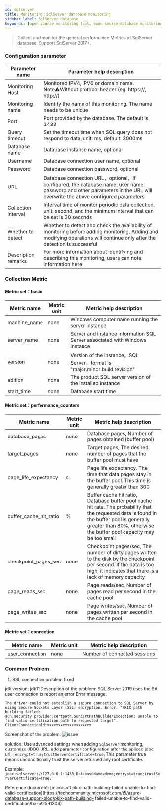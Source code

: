 ```yaml
---
id: sqlserver  
title: Monitoring：SqlServer database monitoring      
sidebar_label: SqlServer database   
keywords: [open source monitoring tool, open source database monitoring tool, monitoring sqlserver database metrics]
---
```


> Collect and monitor the general performance Metrics of SqlServer database. Support SqlServer 2017+.

### Configuration parameter

|   Parameter name    |                                                                        Parameter help description                                                                         |
|---------------------|---------------------------------------------------------------------------------------------------------------------------------------------------------------------------|
| Monitoring Host     | Monitored IPV4, IPV6 or domain name. Note⚠️Without protocol header (eg: https://, http://)                                                                                |
| Monitoring name     | Identify the name of this monitoring. The name needs to be unique                                                                                                         |
| Port                | Port provided by the database. The default is 1433                                                                                                                        |
| Query timeout       | Set the timeout time when SQL query does not respond to data, unit: ms, default: 3000ms                                                                                   |
| Database name       | Database instance name, optional                                                                                                                                          |
| Username            | Database connection user name, optional                                                                                                                                   |
| Password            | Database connection password, optional                                                                                                                                    |
| URL                 | Database connection URL，optional，If configured, the database name, user name, password and other parameters in the URL will overwrite the above configured parameters     |
| Collection interval | Interval time of monitor periodic data collection, unit: second, and the minimum interval that can be set is 30 seconds                                                   |
| Whether to detect   | Whether to detect and check the availability of monitoring before adding monitoring. Adding and modifying operations will continue only after the detection is successful |
| Description remarks | For more information about identifying and describing this monitoring, users can note information here                                                                    |

### Collection Metric

#### Metric set：basic

| Metric name  | Metric unit |                           Metric help description                           |
|--------------|-------------|-----------------------------------------------------------------------------|
| machine_name | none        | Windows computer name running the server instance                           |
| server_name  | none        | Server and instance information SQL Server associated with Windows instance |
| version      | none        | Version of the instance，SQL Server，format is "major.minor.build.revision"   |
| edition      | none        | The product SQL server version of the installed instance                    |
| start_time   | none        | Database start time                                                         |

#### Metric set：performance_counters

|      Metric name       | Metric unit |                                                                                               Metric help description                                                                                               |
|------------------------|-------------|---------------------------------------------------------------------------------------------------------------------------------------------------------------------------------------------------------------------|
| database_pages         | none        | Database pages, Number of pages obtained (buffer pool)                                                                                                                                                              |
| target_pages           | none        | Target pages, The desired number of pages that the buffer pool must have                                                                                                                                            |
| page_life_expectancy   | s           | Page life expectancy. The time that data pages stay in the buffer pool. This time is generally greater than 300                                                                                                     |
| buffer_cache_hit_ratio | %           | Buffer cache hit ratio, Database buffer pool cache hit rate. The probability that the requested data is found in the buffer pool is generally greater than 80%, otherwise the buffer pool capacity may be too small |
| checkpoint_pages_sec   | none        | Checkpoint pages/sec, The number of dirty pages written to the disk by the checkpoint per second. If the data is too high, it indicates that there is a lack of memory capacity                                     |
| page_reads_sec         | none        | Page reads/sec, Number of pages read per second in the cache pool                                                                                                                                                   |
| page_writes_sec        | none        | Page writes/sec, Number of pages written per second in the cache pool                                                                                                                                               |

#### Metric set：connection

|   Metric name   | Metric unit |   Metric help description    |
|-----------------|-------------|------------------------------|
| user_connection | none        | Number of connected sessions |

### Common Problem

1. SSL connection problem fixed

jdk version: jdk11
Description of the problem: SQL Server 2019 uses the SA user connection to report an error
Error message:

```text
The driver could not establish a secure connection to SQL Server by using Secure Sockets Layer (SSL) encryption. Error: "PKIX path building failed: sun.security.provider.certpath.SunCertPathBuilderException: unable to find valid certification path to requested target". ClientConnectionId:xxxxxxxxxxxxxxxxxxxx
```

Screenshot of the problem:
![issue](https://user-images.githubusercontent.com/38679717/206621658-c0741d48-673d-45ff-9a3b-47d113064c12.png)

solution:
Use advanced settings when adding `SqlServer` monitoring, customize JDBC URL, add parameter configuration after the spliced jdbc url, ```;encrypt=true;trustServerCertificate=true;```This parameter true means unconditionally trust the server returned any root certificate.

Example: ```jdbc:sqlserver://127.0.0.1:1433;DatabaseName=demo;encrypt=true;trustServerCertificate=true;```

Reference document: [microsoft pkix-path-building-failed-unable-to-find-valid-certification](<https://techcommunity.microsoft.com/t5/azure-database-support-blog/pkix-path-building-> failed-unable-to-find-valid-certification/ba-p/2591304)

